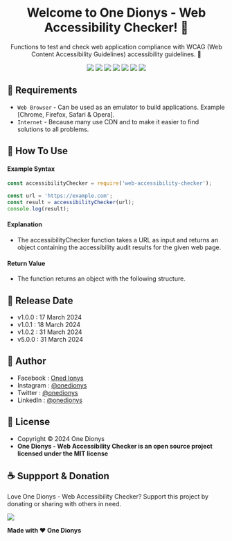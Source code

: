<h1 align="center">Welcome to One Dionys - Web Accessibility Checker! 👋 </h1>

<p align="center">Functions to test and check web application compliance with WCAG (Web Content Accessibility Guidelines) accessibility guidelines. 💖 </p>

<p align="center">
<img src="https://img.shields.io/github/contributors/onedionys/onedionys-web-accessibility-checker?style=flat-square">
<img src="https://img.shields.io/github/issues/onedionys/onedionys-web-accessibility-checker?style=flat-square">
<img src="https://img.shields.io/github/stars/onedionys/onedionys-web-accessibility-checker?style=flat-square"> 
<img src="https://img.shields.io/github/forks/onedionys/onedionys-web-accessibility-checker?style=flat-square">
<img src="https://img.shields.io/github/last-commit/onedionys/onedionys-web-accessibility-checker.svg?style=flat-square">
<img src="https://img.shields.io/github/languages/code-size/onedionys/onedionys-web-accessibility-checker?style=flat-square">
<img src="https://img.shields.io/github/license/onedionys/onedionys-web-accessibility-checker?style=flat-square">
</p>

## 💾 Requirements

* `Web Browser` - Can be used as an emulator to build applications. Example [Chrome, Firefox, Safari & Opera].
* `Internet` - Because many use CDN and to make it easier to find solutions to all problems.

## 🎯 How To Use

#### Example Syntax

```javascript
const accessibilityChecker = require('web-accessibility-checker');

const url = 'https://example.com';
const result = accessibilityChecker(url);
console.log(result);
```

#### Explanation

* The accessibilityChecker function takes a URL as input and returns an object containing the accessibility audit results for the given web page.

#### Return Value

* The function returns an object with the following structure.

## 📆 Release Date

* v1.0.0 : 17 March 2024
* v1.0.1 : 18 March 2024
* v1.0.2 : 31 March 2024
* v5.0.0 : 31 March 2024

## 🧑 Author

* Facebook : <a href="https://www.facebook.com/theonedionys"> Oned Ionys</a>
* Instagram : <a href="https://www.instagram.com/onedionys/"> @onedionys</a>
* Twitter : <a href="https://twitter.com/onedionys"> @onedionys</a>
* LinkedIn :  <a href="https://www.linkedin.com/in/onedionys/"> @onedionys</a>

## 📝 License

* Copyright © 2024 One Dionys
* **One Dionys - Web Accessibility Checker is an open source project licensed under the MIT license**

## ☕️ Suppport & Donation

Love One Dionys - Web Accessibility Checker? Support this project by donating or sharing with others in need.

<a href="https://www.buymeacoffee.com/onedionys"><img src="https://img.shields.io/badge/Buy_Me_A_Coffee-FFDD00?style=for-the-badge&logo=buy-me-a-coffee&logoColor=black"/> </a>

**Made with ❤️ One Dionys**
